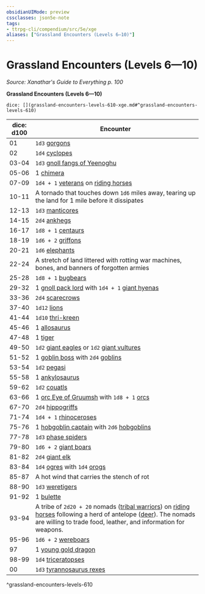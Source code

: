 ```yaml
---
obsidianUIMode: preview
cssclasses: json5e-note
tags:
- ttrpg-cli/compendium/src/5e/xge
aliases: ["Grassland Encounters (Levels 6—10)"]
---
```

# Grassland Encounters (Levels 6—10)
*Source: Xanathar's Guide to Everything p. 100* 

**Grassland Encounters (Levels 6—10)**

`dice: [](grassland-encounters-levels-610-xge.md#^grassland-encounters-levels-610)`

| dice: d100 | Encounter |
|------------|-----------|
| 01 | `1d3` [gorgons](3-Mechanics/CLI/bestiary/monstrosity/gorgon.md) |
| 02 | `1d4` [cyclopes](3-Mechanics/CLI/bestiary/giant/cyclops.md) |
| 03-04 | `1d3` [gnoll fangs of Yeenoghu](3-Mechanics/CLI/bestiary/fiend/gnoll-fang-of-yeenoghu.md) |
| 05-06 | 1 [chimera](3-Mechanics/CLI/bestiary/monstrosity/chimera.md) |
| 07-09 | `1d4 + 1` [veterans](3-Mechanics/CLI/bestiary/humanoid/veteran.md) on [riding horses](3-Mechanics/CLI/bestiary/beast/riding-horse.md) |
| 10-11 | A tornado that touches down `1d6` miles away, tearing up the land for 1 mile before it dissipates |
| 12-13 | `1d3` [manticores](3-Mechanics/CLI/bestiary/monstrosity/manticore.md) |
| 14-15 | `2d4` [ankhegs](3-Mechanics/CLI/bestiary/monstrosity/ankheg.md) |
| 16-17 | `1d8 + 1` [centaurs](3-Mechanics/CLI/bestiary/monstrosity/centaur.md) |
| 18-19 | `1d6 + 2` [griffons](3-Mechanics/CLI/bestiary/monstrosity/griffon.md) |
| 20-21 | `1d6` [elephants](3-Mechanics/CLI/bestiary/beast/elephant.md) |
| 22-24 | A stretch of land littered with rotting war machines, bones, and banners of forgotten armies |
| 25-28 | `1d8 + 1` [bugbears](3-Mechanics/CLI/bestiary/humanoid/bugbear.md) |
| 29-32 | 1 [gnoll pack lord](3-Mechanics/CLI/bestiary/humanoid/gnoll-pack-lord.md) with `1d4 + 1` [giant hyenas](3-Mechanics/CLI/bestiary/beast/giant-hyena.md) |
| 33-36 | `2d4` [scarecrows](3-Mechanics/CLI/bestiary/construct/scarecrow.md) |
| 37-40 | `1d12` [lions](3-Mechanics/CLI/bestiary/beast/lion.md) |
| 41-44 | `1d10` [thri-kreen](3-Mechanics/CLI/bestiary/humanoid/thri-kreen.md) |
| 45-46 | 1 [allosaurus](3-Mechanics/CLI/bestiary/beast/allosaurus.md) |
| 47-48 | 1 [tiger](3-Mechanics/CLI/bestiary/beast/tiger.md) |
| 49-50 | `1d2` [giant eagles](3-Mechanics/CLI/bestiary/beast/giant-eagle.md) or `1d2` [giant vultures](3-Mechanics/CLI/bestiary/beast/giant-vulture.md) |
| 51-52 | 1 [goblin boss](3-Mechanics/CLI/bestiary/humanoid/goblin-boss.md) with `2d4` [goblins](3-Mechanics/CLI/bestiary/humanoid/goblin.md) |
| 53-54 | `1d2` [pegasi](3-Mechanics/CLI/bestiary/celestial/pegasus.md) |
| 55-58 | 1 [ankylosaurus](3-Mechanics/CLI/bestiary/beast/ankylosaurus.md) |
| 59-62 | `1d2` [couatls](3-Mechanics/CLI/bestiary/celestial/couatl.md) |
| 63-66 | 1 [orc Eye of Gruumsh](3-Mechanics/CLI/bestiary/humanoid/orc-eye-of-gruumsh.md) with `1d8 + 1` [orcs](3-Mechanics/CLI/bestiary/humanoid/orc.md) |
| 67-70 | `2d4` [hippogriffs](3-Mechanics/CLI/bestiary/monstrosity/hippogriff.md) |
| 71-74 | `1d4 + 1` [rhinoceroses](3-Mechanics/CLI/bestiary/beast/rhinoceros.md) |
| 75-76 | 1 [hobgoblin captain](3-Mechanics/CLI/bestiary/humanoid/hobgoblin-captain.md) with `2d6` [hobgoblins](3-Mechanics/CLI/bestiary/humanoid/hobgoblin.md) |
| 77-78 | `1d3` [phase spiders](3-Mechanics/CLI/bestiary/monstrosity/phase-spider.md) |
| 79-80 | `1d6 + 2` [giant boars](3-Mechanics/CLI/bestiary/beast/giant-boar.md) |
| 81-82 | `2d4` [giant elk](3-Mechanics/CLI/bestiary/beast/giant-elk.md) |
| 83-84 | `1d4` [ogres](3-Mechanics/CLI/bestiary/giant/ogre.md) with `1d4` [orogs](3-Mechanics/CLI/bestiary/humanoid/orog.md) |
| 85-87 | A hot wind that carries the stench of rot |
| 88-90 | `1d3` [weretigers](3-Mechanics/CLI/bestiary/humanoid/weretiger.md) |
| 91-92 | 1 [bulette](3-Mechanics/CLI/bestiary/monstrosity/bulette.md) |
| 93-94 | A tribe of `2d20 + 20` nomads ([tribal warriors](3-Mechanics/CLI/bestiary/humanoid/tribal-warrior.md)) on [riding horses](3-Mechanics/CLI/bestiary/beast/riding-horse.md) following a herd of antelope ([deer](3-Mechanics/CLI/bestiary/beast/deer.md)). The nomads are willing to trade food, leather, and information for weapons. |
| 95-96 | `1d6 + 2` [wereboars](3-Mechanics/CLI/bestiary/humanoid/wereboar.md) |
| 97 | 1 [young gold dragon](3-Mechanics/CLI/bestiary/dragon/young-gold-dragon.md) |
| 98-99 | `1d4` [triceratopses](3-Mechanics/CLI/bestiary/beast/triceratops.md) |
| 00 | `1d3` [tyrannosaurus rexes](3-Mechanics/CLI/bestiary/beast/tyrannosaurus-rex.md) |
^grassland-encounters-levels-610